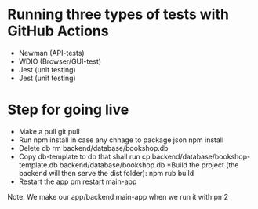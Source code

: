 # Running three types of tests with GitHub Actions
* Newman (API-tests)
* WDIO (Browser/GUI-test)
* Jest (unit testing)
* Jest (unit testing)

# Step for going live 
* Make a pull 
    git pull
* Run npm install in case any chnage to package json
    npm install    
* Delete db
    rm backend/database/bookshop.db    
* Copy db-template to db that shall run 
    cp backend/database/bookshop-template.db backend/database/bookshop.db
*Build the project (the backend will then serve the dist folder):
    npm rub build 
* Restart the app 
    pm restart main-app

Note: We make our app/backend main-app when we run it with pm2          